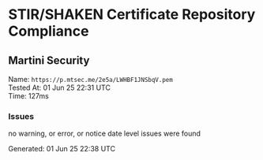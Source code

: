 # STIR/SHAKEN Certificate Repository Compliance

## Martini Security

Name: `https://p.mtsec.me/2e5a/LWHBF1JNSbqV.pem`\
Tested At: 01 Jun 25 22:31 UTC\
Time: 127ms

### Issues

no warning, or error, or notice date level issues were found

Generated: 01 Jun 25 22:38 UTC